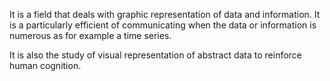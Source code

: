 It is a field that deals with graphic representation of data and information. It is a particularly efficient of communicating when the data or information is numerous as for example a time series.

It is also the study of visual representation of abstract data to reinforce human cognition.